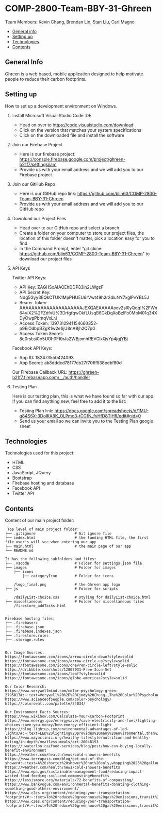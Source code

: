 <!-- Readme Start:
* This readme format was taken from Kevin's previous project
Source: https://github.com/Kevinc-96/Phresh/blob/main/README.md#general-info -->

# COMP-2800-Team-BBY-31-Ghreen

Team Members: Kevin Chang, Brendan Lin, Stan Liu, Carl Magno

* [General info](#general-info)
* [Setting up](#setting-up)
* [Technologies](#technologies)
* [Contents](#contents)

## General Info
Ghreen is a web based, mobile application designed to help motivate people to reduce their carbon footprints.

## Setting up
How to set up a development environment on Windows.
1. Install Microsoft Visual Studio Code IDE
    * Head on over to https://code.visualstudio.com/download
    * Click on the version that matches your system specifications
    * Click on the downloaded file and install the software

2. Join our Firebase Project
    * Here is our firebase project: https://console.firebase.google.com/project/ghreen-b21f7/settings/iam
    * Provide us with your email address and we will add you to our Firebase project

3. Join our GitHub Repo
    * Here is our GitHub repo link: https://github.com/blin63/COMP-2800-Team-BBY-31-Ghreen
    * Provide us with your email address and we will add you to our GitHub repo

4. Download our Project Files 
    * Head over to our GitHub repo and select a branch
    * Create a folder on your computer to store our project files, the location of this folder doesn't matter, pick a 
    location easy for you to find.
    * In the Command Prompt, enter "git clone https://github.com/blin63/COMP-2800-Team-BBY-31-Ghreen" to download our project files

5. API Keys

    Twitter API Keys:
    * API Key: ZAGHSxAIAOEhDDP83in2LWgzF
    * API Secret Key: Ndg5Gyy3EQkCTUK1MpPHUEU6rVwt49h2r2dluNY7xgIPvYBL5J
    * Bearer Token: AAAAAAAAAAAAAAAAAAAAAJEXQAEAAAAAoov2sl0yQdqI%2FWn64yiX2%2FZdfvU%3DrfgfqwOkfLUsqB6GkDqXoBzlFo0MoM01q34XDyOwpPbmqVxLrJ
    * Access Token: 1397312941154660352-p9EiOdbpBZgK1w2eSjU8nA8jh2Q7pG
    * Access Token Secret: 8c0rsbsi0o5UOh0FI0rJa2WBjpmhREVGlxQyYp4jgjYBj
    
    Facebook API Keys:
    * App ID: 182473550424093
    * App Secret: ab8dddcd78177cb27f706f538eebf80d 
    
    Our Firebase Callback URL: https://ghreen-b21f7.firebaseapp.com/__/auth/handler

5. Testing Plan

    Here is our testing plan, this is what we have found so far with our app. If you can find anything new, feel free to add it to the list:
    * Testing Plan link: https://docs.google.com/spreadsheets/d/1MU-q84S6X-3DolKA8K_OLPmo3-tCGfN_fvHfD8TjHfI/edit#gid=0
    * Send us your email so we can invite you to the Testing Plan google sheet

## Technologies
Technologies used for this project:
* HTML
* CSS
* JavaScript, JQuery
* Bootstrap 
* Firebase hosting and database
* Facebook API
* Twitter API
	
## Contents
Content of our main project folder:

```
 Top level of main project folder: 
├── .gitignore                  # Git ignore file
├── index.html                  # the landing HTML file, the first file user's will see when entering our app
├── main.html                   # the main page of our app
└── README.md

It has the following subfolders and files:
├── .vscode                     # Folder for settings.json file
├── images                      # Folder for images
    ├── icons
        ├── categoryIcon        # Folder for icons

    /logo_final.png             # the Ghreen app logo
├── js                          # Folder for scripts
       
    /dailyList-choice.css       # styling for dailyList-choice.html
├── miscellaneous               # Folder for miscellaneous files
    /firestore_addTasks.html


Firebase hosting files: 
├── .firebaserc
├── .firebase.json
├── .firebase.indexes.json
├── .firestore.rules
├── .storage.rules


Our Image Sources:
https://fontawesome.com/icons/arrow-circle-down?style=solid
https://fontawesome.com/icons/arrow-circle-up?style=solid
https://fontawesome.com/icons/chevron-circle-left?style=solid
https://dribbble.com/shots/12007031-Free-Icon-Set
https://fontawesome.com/icons/leaf?style=solid
https://fontawesome.com/icons/globe-americas?style=solid

Our Color Research:
https://www.verywellmind.com/color-psychology-green-2795817#:~:text=Verywell%20%2F%20Cindy%20Chung-,The%20Color%20Psychology%20of%20Green,luck%2C%20health%2C%20and%20jealousy.
https://www.scienceofpeople.com/color-psychology/
https://colorswall.com/palette/34034/

Our Environment Facts Sources:
https://www.wikihow.com/Calculate-Your-Carbon-Footprint
https://www.energy.gov/energysaver/save-electricity-and-fuel/lighting-choices-save-you-money/how-energy-efficient-light
https://blog.lightup.com/environmental-advantages-of-led-lights/#:~:text=LED%20lighting%20provides%20many%20environmental,than%20fluorescent%20and%20incandescent%20lights.
https://www.mayoclinic.org/healthy-lifestyle/nutrition-and-healthy-eating/in-depth/meatless-meals/art-20048193
https://uwaterloo.ca/food-services/blog/post/how-can-buying-locally-benefit-environment
https://weather.com/health/news/cold-showers-benefits
https://www.terrapass.com/blog/get-out-of-the-shower#:~:text=A%20shorter%20shower%20not%20only,whopping%2025%20gallons%20of%20water
https://weather.com/health/news/cold-showers-benefits
https://www.epa.gov/sustainable-management-food/reducing-impact-wasted-food-feeding-soil-and-composting#benefits
https://lessismore.org/materials/72-benefits-of-composting/
https://www.bankvogue.com/environmental-benefits-donating-clothing-something-good-others-environment/
https://www.c2es.org/content/reducing-your-transportation-footprint/#:~:text=To%20reduce%20greenhouse%20gas%20emissions,transit%20to%20biking%20and%20walking.
https://www.c2es.org/content/reducing-your-transportation-footprint/#:~:text=To%20reduce%20greenhouse%20gas%20emissions,transit%20to%20biking%20and%20walking.
```
